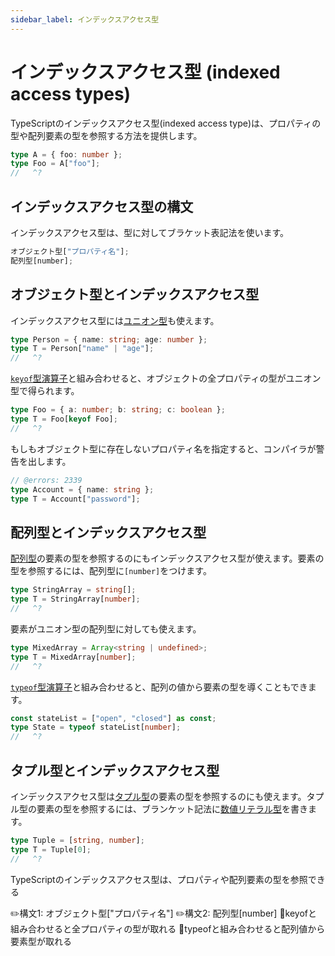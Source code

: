 ```yaml
---
sidebar_label: インデックスアクセス型
---
```


# インデックスアクセス型 (indexed access types)

TypeScriptのインデックスアクセス型(indexed access type)は、プロパティの型や配列要素の型を参照する方法を提供します。

```ts twoslash
type A = { foo: number };
type Foo = A["foo"];
//   ^?
```

## インデックスアクセス型の構文

インデックスアクセス型は、型に対してブラケット表記法を使います。

```ts
オブジェクト型["プロパティ名"];
配列型[number];
```

## オブジェクト型とインデックスアクセス型

インデックスアクセス型には[ユニオン型](../values-types-variables/union.md)も使えます。

```ts twoslash
type Person = { name: string; age: number };
type T = Person["name" | "age"];
//   ^?
```

[`keyof`型演算子](keyof-type-operator.md)と組み合わせると、オブジェクトの全プロパティの型がユニオン型で得られます。

```ts twoslash
type Foo = { a: number; b: string; c: boolean };
type T = Foo[keyof Foo];
//   ^?
```

もしもオブジェクト型に存在しないプロパティ名を指定すると、コンパイラが警告を出します。

```ts twoslash
// @errors: 2339
type Account = { name: string };
type T = Account["password"];
```

## 配列型とインデックスアクセス型

[配列型](../values-types-variables/array/type-annotation-of-array.md)の要素の型を参照するのにもインデックスアクセス型が使えます。要素の型を参照するには、配列型に`[number]`をつけます。

```ts twoslash
type StringArray = string[];
type T = StringArray[number];
//   ^?
```

要素がユニオン型の配列型に対しても使えます。

```ts twoslash
type MixedArray = Array<string | undefined>;
type T = MixedArray[number];
//   ^?
```

[`typeof`型演算子](typeof-type-operator.md)と組み合わせると、配列の値から要素の型を導くこともできます。

```ts twoslash
const stateList = ["open", "closed"] as const;
type State = typeof stateList[number];
//   ^?
```

## タプル型とインデックスアクセス型

インデックスアクセス型は[タプル型](../values-types-variables/tuple.md)の要素の型を参照するのにも使えます。タプル型の要素の型を参照するには、ブランケット記法に[数値リテラル型](../values-types-variables/literal-types.md)を書きます。

```ts twoslash
type Tuple = [string, number];
type T = Tuple[0];
//   ^?
```

<TweetILearned>

TypeScriptのインデックスアクセス型は、プロパティや配列要素の型を参照できる

✏️構文1: オブジェクト型["プロパティ名"]
✏️構文2: 配列型[number]
🔑keyofと組み合わせると全プロパティの型が取れる
🧲typeofと組み合わせると配列値から要素型が取れる

</TweetILearned>
